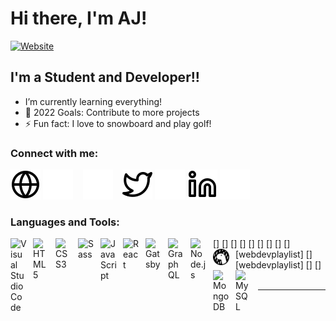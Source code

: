 # Hi there, I'm AJ!

[![Website](https://img.shields.io/website?label=anthonywilkinson.com&style=for-the-badge&url=https%3A%2F%2Fanthonywilkinson.com)](http://www.anthonywilkinson.com/)

## I'm a Student and Developer!!

- I’m currently learning everything!
- 🥅 2022 Goals: Contribute to more projects
- ⚡ Fun fact: I love to snowboard and play golf!

### Connect with me:

[![website](./img/globe-light.svg)](https://anthonywilkinson.com/)
[![website](./img/globe-dark.svg)](https://anthonywilkinson.com/)
&nbsp;&nbsp;
[![website](./img/youtube-dark.svg)](https://youtube.com/codestackr#gh-dark-mode-only)
&nbsp;&nbsp;
[![website](./img/twitter-light.svg)](https://twitter.com/JerryBot_)
[![website](./img/twitter-dark.svg)](https://twitter.com/JerryBot_)
[![website](./img/linkedin-light.svg)](https://www.linkedin.com/in/aj-wilkinson-93425316b/)
[![website](./img/linkedin-dark.svg)](https://www.linkedin.com/in/aj-wilkinson-93425316b/)

### Languages and Tools:

[<img align="left" alt="Visual Studio Code" width="26px" src="https://cdn.jsdelivr.net/gh/devicons/devicon/icons/vscode/vscode-original.svg" style="padding-right:10px;" />]
[<img align="left" alt="HTML5" width="26px" src="https://cdn.jsdelivr.net/gh/devicons/devicon/icons/html5/html5-original.svg" style="padding-right:10px;" />]
[<img align="left" alt="CSS3" width="26px" src="https://cdn.jsdelivr.net/gh/devicons/devicon/icons/css3/css3-original.svg" style="padding-right:10px;" />]
[<img align="left" alt="Sass" width="26px" src="https://cdn.jsdelivr.net/gh/devicons/devicon/icons/sass/sass-original.svg" style="padding-right:10px;" />]
[<img align="left" alt="JavaScript" width="26px" src="https://cdn.jsdelivr.net/gh/devicons/devicon/icons/javascript/javascript-original.svg" style="padding-right:10px;" />]
[<img align="left" alt="React" width="26px" src="https://cdn.jsdelivr.net/gh/devicons/devicon/icons/react/react-original.svg" style="padding-right:10px;" />]
[<img align="left" alt="Gatsby" width="26px" src="https://cdn.jsdelivr.net/gh/devicons/devicon/icons/gatsby/gatsby-original.svg" style="padding-right:10px;" />]
[<img align="left" alt="GraphQL" width="26px" src="https://cdn.jsdelivr.net/gh/devicons/devicon/icons/graphql/graphql-plain.svg" style="padding-right:10px;" />]
[<img align="left" alt="Node.js" width="26px" src="https://cdn.jsdelivr.net/gh/devicons/devicon/icons/nodejs/nodejs-original.svg" style="padding-right:10px;" />][webdevplaylist]
[<img align="left" alt="Deno" width="26px" src="./img/deno-light.svg" style="padding-right:10px;" />][webdevplaylist]
[<img align="left" alt="MongoDB" width="26px" src="https://cdn.jsdelivr.net/gh/devicons/devicon/icons/mongodb/mongodb-original.svg" style="padding-right:10px;" />]
[<img align="left" alt="MySQL" width="26px" src="https://cdn.jsdelivr.net/gh/devicons/devicon/icons/mysql/mysql-original.svg" style="padding-right:10px;" />]
<br />
<br />

---

[website]: http://www.anthonywilkinson.com/
[twitter]: https://www.twitter.com/JerryBot_
[linkedin]: https://www.linkedin.com/in/aj-wilkinson-93425316b/
